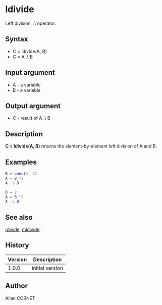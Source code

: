 

# ldivide

Left division, .\ operator.

## Syntax

- C = ldivide(A, B)
- C = A .\ B

## Input argument

 - A - a variable
 - B - a variable

## Output argument

 - C - result of A .\ B

## Description


  <p><b>C = ldivide(A, B)</b> returns the element-by-element left division of A and B.</p>


## Examples

```matlab
B = ones(3, 4)
A = B *2
A .\ B
```
```matlab
B = 2
A = B *2
A .\ B
```

## See also

[rdivide](rdivide.md), [mldivide](mldivide.md).
## History

|Version|Description|
|------|------|
|1.0.0|initial version|


## Author

Allan CORNET



